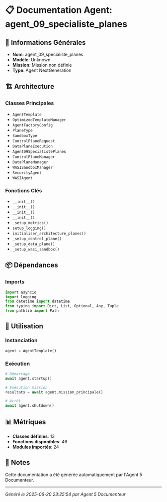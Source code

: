 # 📋 Documentation Agent: agent_09_specialiste_planes

## 🎯 Informations Générales

- **Nom**: agent_09_specialiste_planes
- **Modèle**: Unknown
- **Mission**: Mission non définie
- **Type**: Agent NextGeneration

## 🏗️ Architecture

### Classes Principales
- `AgentTemplate`
- `OptimizedTemplateManager`
- `AgentFactoryConfig`
- `PlaneType`
- `SandboxType`
- `ControlPlaneRequest`
- `DataPlaneExecution`
- `Agent09SpecialistePlanes`
- `ControlPlaneManager`
- `DataPlaneManager`
- `WASISandboxManager`
- `SecurityAgent`
- `WASIAgent`

### Fonctions Clés
- `__init__()`
- `__init__()`
- `__init__()`
- `__init__()`
- `_setup_metrics()`
- `setup_logging()`
- `initialiser_architecture_planes()`
- `_setup_control_plane()`
- `_setup_data_plane()`
- `_setup_wasi_sandbox()`

## 📦 Dépendances

### Imports
```python
import asyncio
import logging
from datetime import datetime
from typing import Dict, List, Optional, Any, Tuple
from pathlib import Path
```

## 🚀 Utilisation

### Instanciation
```python
agent = AgentTemplate()
```

### Exécution
```python
# Démarrage
await agent.startup()

# Exécution mission
resultats = await agent.mission_principale()

# Arrêt
await agent.shutdown()
```

## 📊 Métriques

- **Classes définies**: 13
- **Fonctions disponibles**: 46
- **Modules importés**: 24

## 📝 Notes

Cette documentation a été générée automatiquement par l'Agent 5 Documenteur.

---
*Généré le 2025-06-20 23:25:54 par Agent 5 Documenteur*
